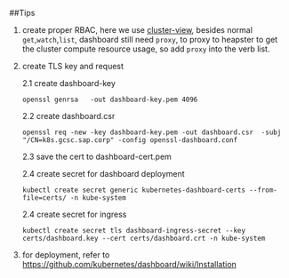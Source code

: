 ##Tips

1. create proper RBAC, here we use [cluster-view](../../RBAC/cluster-view.yaml), besides normal `get`,`watch`,`list`, dashboard still need `proxy`, to proxy to heapster to get the cluster compute resource usage, so add `proxy` into the verb list.
2. create TLS key and request
  
    2.1  create dashboard-key
    ```
    openssl genrsa   -out dashboard-key.pem 4096
    ```
    2.2  create dashboard.csr
    ```
    openssl req -new -key dashboard-key.pem -out dashboard.csr  -subj "/CN=k8s.gcsc.sap.corp" -config openssl-dashboard.conf
    ```
    2.3 save the cert to dashboard-cert.pem

    2.4 create secret for dashboard deployment

    ```
    kubectl create secret generic kubernetes-dashboard-certs --from-file=certs/ -n kube-system
    ```

    2.4 create secret for ingress
    ```
    kubectl create secret tls dashboard-ingress-secret --key certs/dashboard.key --cert certs/dashboard.crt -n kube-system
    ```
3. for deployment, refer to https://github.com/kubernetes/dashboard/wiki/Installation